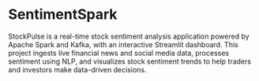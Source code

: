 # SentimentSpark
StockPulse is a real-time stock sentiment analysis application powered by Apache Spark and Kafka, with an interactive Streamlit dashboard. This project ingests live financial news and social media data, processes sentiment using NLP, and visualizes stock sentiment trends to help traders and investors make data-driven decisions.
